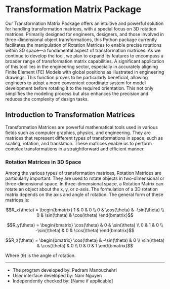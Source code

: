 # Transformation Matrix Package

Our Transformation Matrix Package offers an intuitive and powerful solution for handling transformation matrices, with a special focus on 3D rotation matrices.
Primarily designed for engineers, designers, and those involved in three-dimensional object transformations, this Python package currently facilitates the
manipulation of Rotation Matrices to enable precise rotations within 3D space—a fundamental aspect of transformation matrices. As we continue to develop the tool,
we plan to expand its features to encompass a broader range of transformation matrix capabilities. A significant application of this tool lies in the engineering sector,
especially in accurately aligning Finite Element (FE) Models with global positions as illustrated in engineering drawings. This function proves to be particularly beneficial,
allowing engineers to adopt a more convenient coordinate system for model development before rotating it to the required orientation. This not only simplifies
the modeling process but also enhances the precision and reduces the complexity of design tasks.

## Introduction to Transformation Matrices

Transformation Matrices are powerful mathematical tools used in various fields such as computer graphics, physics, 
and engineering. They are matrices that represent different types of transformations in space, such as scaling, 
rotation, and translation. These matrices enable us to perform complex transformations in a straightforward and efficient manner.

### Rotation Matrices in 3D Space

Among the various types of transformation matrices, Rotation Matrices are particularly important. They are used to rotate 
objects in two-dimensional or three-dimensional space.
In three-dimensional space, a Rotation Matrix can rotate an object about the x, y, or z-axis. The formulation of a 3D 
rotation matrix depends on the axis and angle of rotation. The general form of these matrices is:

$$R_x(\theta) = 
\begin{bmatrix}
1 & 0 & 0 \\
0 & \cos(\theta) & -\sin(\theta) \\
0 & \sin(\theta) & \cos(\theta)
\end{bmatrix}$$

$$R_y(\theta) = 
\begin{bmatrix}
\cos(\theta) & 0 & \sin(\theta) \\
0 & 1 & 0 \\
-\sin(\theta) & 0 & \cos(\theta)
\end{bmatrix}$$

$$R_z(\theta) = 
\begin{bmatrix}
\cos(\theta) & -\sin(\theta) & 0 \\
\sin(\theta) & \cos(\theta) & 0 \\
0 & 0 & 1
\end{bmatrix}$$


Where (θ) is the angle of rotation.


---

- The program developed by: Pedram Manouchehri
- User interface developed by: Nam Nguyen 
- Independently checked by: [Name if applicable]
